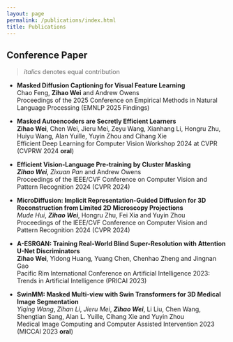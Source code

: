 ```yaml
---
layout: page
permalink: /publications/index.html
title: Publications
---
```


## Conference Paper

>_italics_ denotes equal contribution


- **Masked Diffusion Captioning for Visual Feature Learning**
<br>Chao Feng, **Zihao Wei** and Andrew Owens
<br> Proceedings of the 2025 Conference on Empirical Methods in Natural Language Processing  (EMNLP 2025 Findings)


- **Masked Autoencoders are Secretly Efficient Learners**
<br>**Zihao Wei**, Chen Wei, Jieru Mei, Zeyu Wang, Xianhang Li, Hongru Zhu, Huiyu Wang, Alan Yuille, Yuyin Zhou and Cihang Xie
<br> Efficient Deep Learning for Computer Vision Workshop 2024 at CVPR (CVPRW 2024 **oral**)

- **Efficient Vision-Language Pre-training by Cluster Masking**
<br>**_Zihao Wei_**, _Zixuan Pan_ and Andrew Owens
<br> Proceedings of the IEEE/CVF Conference on Computer Vision and Pattern Recognition 2024 (CVPR 2024)

- **MicroDiffusion: Implicit Representation-Guided Diffusion for 3D Reconstruction from Limited 2D Microscopy Projections**
<br> _Mude Hui_, **_Zihao Wei_**, Hongru Zhu, Fei Xia and Yuyin Zhou
<br> Proceedings of the IEEE/CVF Conference on Computer Vision and Pattern Recognition 2024 (CVPR 2024)


- **A-ESRGAN: Training Real-World Blind Super-Resolution with Attention U-Net Discriminators**
<br> **Zihao Wei**, Yidong Huang, Yuang Chen, Chenhao Zheng and Jingnan Gao
<br> Pacific Rim International Conference on Artificial Intelligence 2023: Trends in Artificial Intelligence (PRICAI 2023)

- **SwinMM: Masked Multi-view with Swin Transformers for 3D Medical Image Segmentation**
<br>_Yiqing Wang_, _Zihan Li_, _Jieru Mei_, **_Zihao Wei_**, Li Liu, Chen Wang, Shengtian Sang, Alan L. Yuille, Cihang Xie and Yuyin Zhou
<br> Medical Image Computing and Computer Assisted Intervention 2023 (MICCAI 2023 **oral**)


